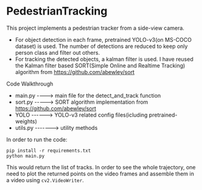 # PedestrianTracking
This project implements a pedestrian tracker from a side-view camera.

- For object detection in each frame, pretrained YOLO-v3(on MS-COCO dataset) is used. The number of detections are reduced to keep only person class and filter out others.
- For tracking the detected objects, a kalman filter is used. I have reused the Kalman filter based SORT(Simple Online and Realtime Tracking) algorithm from https://github.com/abewley/sort

Code Walkthrough
- main.py  ----> main file for the detect_and_track function
- sort.py   -----> SORT algorithm implementation from https://github.com/abewley/sort
- YOLO   ------> YOLO-v3 related config files(icluding pretrained-weights)
- utils.py  -------> utility methods 


In order to run the code:
```
pip install -r requirements.txt
python main.py
```

This would return the list of tracks. In order to see the whole trajectory, one need to plot the returned points on the video frames and assemble them in a video using `cv2.VideoWriter`.



